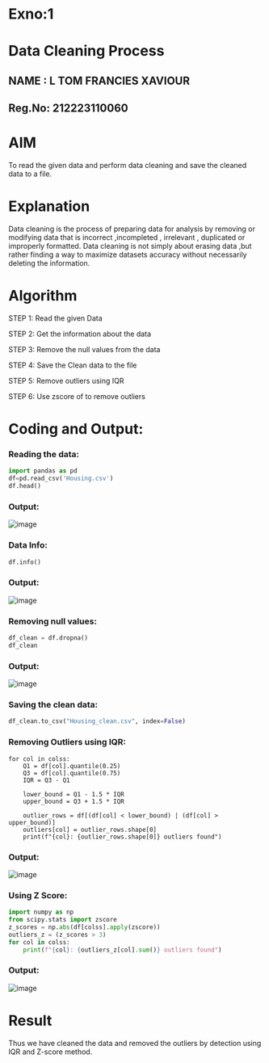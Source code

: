 # Exno:1
# Data Cleaning Process
## NAME : L TOM FRANCIES XAVIOUR 
## Reg.No: 212223110060
# AIM
To read the given data and perform data cleaning and save the cleaned data to a file.

# Explanation
Data cleaning is the process of preparing data for analysis by removing or modifying data that is incorrect ,incompleted , irrelevant , duplicated or improperly formatted. Data cleaning is not simply about erasing data ,but rather finding a way to maximize datasets accuracy without necessarily deleting the information.

# Algorithm
STEP 1: Read the given Data

STEP 2: Get the information about the data

STEP 3: Remove the null values from the data

STEP 4: Save the Clean data to the file

STEP 5: Remove outliers using IQR

STEP 6: Use zscore of to remove outliers

# Coding and Output:
### Reading the data:
```py
import pandas as pd
df=pd.read_csv('Housing.csv')
df.head()
```
### Output:
![image](https://github.com/user-attachments/assets/4bfb6d9e-ae59-4622-bb43-ed6d5422c327)
### Data Info:
```py
df.info()
```
### Output:
![image](https://github.com/user-attachments/assets/7e65b4cd-8941-43f3-8f52-d42c030d86db)
### Removing null values:
```py
df_clean = df.dropna()
df_clean
```
### Output:
![image](https://github.com/user-attachments/assets/e59970b7-d15c-460b-80bd-842113a2d6d8)
### Saving the clean data:
```py
df_clean.to_csv("Housing_clean.csv", index=False)
```
### Removing Outliers using IQR:
```PY
for col in colss:
    Q1 = df[col].quantile(0.25)
    Q3 = df[col].quantile(0.75)
    IQR = Q3 - Q1

    lower_bound = Q1 - 1.5 * IQR
    upper_bound = Q3 + 1.5 * IQR

    outlier_rows = df[(df[col] < lower_bound) | (df[col] > upper_bound)]
    outliers[col] = outlier_rows.shape[0]
    print(f"{col}: {outlier_rows.shape[0]} outliers found")
```
### Output:
![image](https://github.com/user-attachments/assets/f4efcff7-d600-4a98-ac57-7582baf84839)
### Using Z Score:
```py
import numpy as np
from scipy.stats import zscore
z_scores = np.abs(df[colss].apply(zscore))
outliers_z = (z_scores > 3)
for col in colss:
    print(f"{col}: {outliers_z[col].sum()} outliers found")
```
### Output:
![image](https://github.com/user-attachments/assets/cc2be080-bfc0-4060-9e6d-7cb8c6d09a41)

# Result
Thus we have cleaned the data and removed the outliers by detection using IQR and Z-score method.
